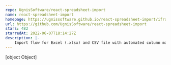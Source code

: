 ```yaml
---
repo: UgnisSoftware/react-spreadsheet-import
name: react-spreadsheet-import
homepage: https://ugnissoftware.github.io/react-spreadsheet-import/iframe.html?id=react-spreadsheet-import--basic&args=&viewMode=story
url: https://github.com/UgnisSoftware/react-spreadsheet-import
stars: 482
starredAt: 2022-06-07T18:14:27Z
description: |-
    Import flow for Excel (.xlsx) and CSV file with automated column matching and validation.
---
```


[object Object]
